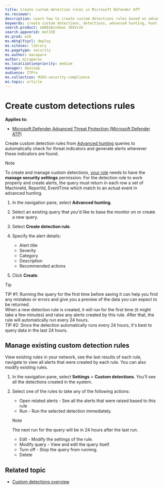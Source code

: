 ```yaml
---
title: Create custom detection rules in Microsoft Defender ATP
ms.reviewer: 
description: Learn how to create custom detections rules based on advanced hunting queries
keywords: create custom detections, detections, advanced hunting, hunt, detect, query
search.product: eADQiWindows 10XVcnh
search.appverid: met150
ms.prod: w10
ms.mktglfcycl: deploy
ms.sitesec: library
ms.pagetype: security
ms.author: macapara
author: mjcaparas
ms.localizationpriority: medium
manager: dansimp
audience: ITPro
ms.collection: M365-security-compliance 
ms.topic: article
---
```



# Create custom detections rules
**Applies to:**
- [Microsoft Defender Advanced Threat Protection (Microsoft Defender ATP)](https://go.microsoft.com/fwlink/p/?linkid=2069559)

Create custom detection rules from [Advanced hunting](overview-hunting.md) queries to automatically check for threat indicators and generate alerts whenever these indicators are found.

>[!NOTE]
>To create and manage custom detections, [your role](user-roles.md#create-roles-and-assign-the-role-to-an-azure-active-directory-group) needs to have the **manage security settings** permission.  For the detection rule to work properly and create alerts, the query must return in each row a set of MachineId, ReportId, EventTime which match to an actual event in advanced hunting.

1. In the navigation pane, select **Advanced hunting**.

2. Select an existing query that you'd like to base the monitor on or create a new query.

3. Select **Create detection rule**.

4. Specify the alert details:

    - Alert title
    - Severity
    - Category
    - Description
    - Recommended actions

5. Click **Create**.

> [!TIP]
> TIP #1: Running the query for the first time before saving it can help you find any mistakes or errors and give you a preview of the data you can expect to be returned.<br>
> When a new detection rule is created, it will run for the first time (it might take a few minutes) and raise any alerts created by this rule. After that, the rule will automatically run every 24 hours. <br>
> TIP #2: Since the detection automatically runs every 24 hours, it's best to query data in the last 24 hours.

## Manage existing custom detection rules
View existing rules in your network, see the last results of each rule, navigate to view all alerts that were created by each rule. You can also modify existing rules.

1. In the navigation pane, select **Settings** > **Custom detections**. You'll see all the detections  created in the system.

2. Select one of the rules to take any of the following actions:
   - Open related alerts - See all the alerts that were raised based to this rule
   - Run - Run the selected detection immediately. 

   > [!NOTE]
   > The next run for the query will be in 24 hours after the last run.
    
   - Edit - Modify the settings of the rule.
   - Modify query - View and edit the query itself. 
   - Turn off - Stop the query from running.
   - Delete


## Related topic
- [Custom detections overview](overview-custom-detections.md)
